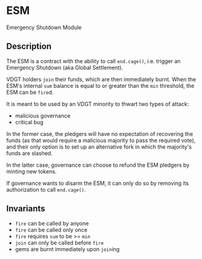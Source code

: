 # ESM

Emergency Shutdown Module

## Description

The ESM is a contract with the ability to call `end.cage()`, i.e. trigger an
Emergency Shutdown (aka Global Settlement).

VDGT holders `join` their funds, which are then immediately burnt. When the ESM's
internal `sum` balance is equal to or greater than the `min` threshold, the ESM
can be `fire`d.

It is meant to be used by an VDGT minority to thwart two types of attack:

* malicious governance
* critical bug

In the former case, the pledgers will have no expectation of recovering the
funds (as that would require a malicious majority to pass the required vote),
and their only option is to set up an alternative fork in which the majority's
funds are slashed.

In the latter case, governance can choose to refund the ESM pledgers by minting new
tokens.

If governance wants to disarm the ESM, it can only do so by removing its
authorization to call `end.cage()`.

## Invariants

* `fire` can be called by anyone
* `fire` can be called only once
* `fire` requires `sum` to be >= `min`
* `join` can only be called before `fire`
* gems are burnt immediately upon `join`ing

